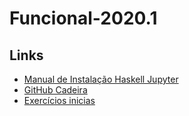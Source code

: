 # Funcional-2020.1




## Links

- [Manual de Instalação Haskell Jupyter](https://stackoverflow.com/questions/45785150/haskell-under-jupyter)
- [GitHub Cadeira](https://github.com/senapk/fn_2020_1)
- [Exercícios inicias](https://github.com/senapk/funcional_arcade)